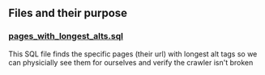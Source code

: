## Files and their purpose

### [pages_with_longest_alts.sql](./pages_with_longest_alts.sql)

This SQL file finds the specific pages (their url) with longest alt tags so we can physicially see them for ourselves and verify the crawler isn't broken
